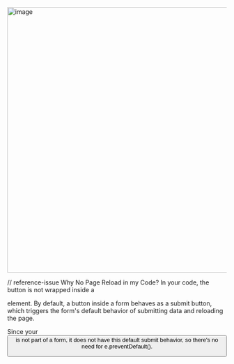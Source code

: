 <img width="609" alt="image" src="https://github.com/user-attachments/assets/d16ec797-1d7e-4b91-bf03-1a97c2bfa8e9" />


// reference-issue
Why No Page Reload in my Code?
In your code, the button is not wrapped inside a <form> element.
By default, a button inside a form behaves as a submit button, which triggers the form's default behavior of submitting data and reloading the page.

Since your <button> is not part of a form, it does not have this default submit behavior, so there's no need for e.preventDefault().
